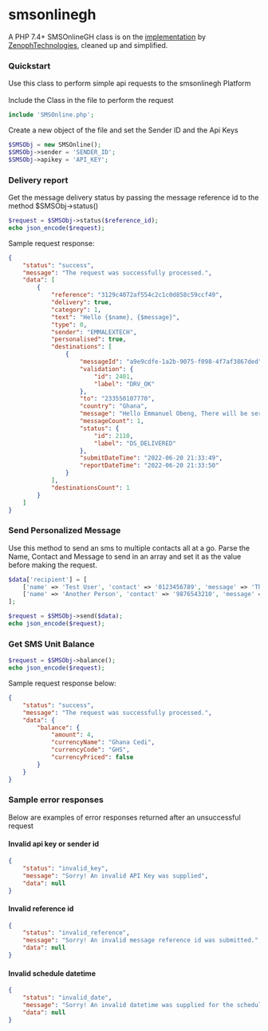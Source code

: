 # smsonlinegh

A PHP 7.4+ SMSOnlineGH class is on the [implementation](https://github.com/ZenophTechnologies/php-sms-api-ghana) by [ZenophTechnologies](https://github.com/ZenophTechnologies), cleaned up and simplified.

### Quickstart
Use this class to perform simple api requests to the smsonlinegh Platform<br><br>
Include the Class in the file to perform the request
```php
include 'SMSOnline.php';
```

Create a new object of the file and set the Sender ID and the Api Keys
```php
$SMSObj = new SMSOnline();
$SMSObj->sender = 'SENDER_ID';
$SMSObj->apikey = 'API_KEY';
```

### Delivery report
Get the message delivery status by passing the message reference id to the method $SMSObj->status()
```php
$request = $SMSObj->status($reference_id);
echo json_encode($request);
```

Sample request response:
```json
{
    "status": "success",
    "message": "The request was successfully processed.",
    "data": [
        {
            "reference": "3129c4072af554c2c1c0d858c59ccf49",
            "delivery": true,
            "category": 1,
            "text": "Hello {$name}, {$message}",
            "type": 0,
            "sender": "EMMALEXTECH",
            "personalised": true,
            "destinations": [
                {
                    "messageId": "a9e9cdfe-1a2b-9075-f098-4f7af3867ded",
                    "validation": {
                        "id": 2401,
                        "label": "DRV_OK"
                    },
                    "to": "233550107770",
                    "country": "Ghana",
                    "message": "Hello Emmanuel Obeng, There will be service tomorrow evening.",
                    "messageCount": 1,
                    "status": {
                        "id": 2110,
                        "label": "DS_DELIVERED"
                    },
                    "submitDateTime": "2022-06-20 21:33:49",
                    "reportDateTime": "2022-06-20 21:33:50"
                }
            ],
            "destinationsCount": 1
        }
    ]
}
```

### Send Personalized Message
Use this method to send an sms to multiple contacts all at a go. Parse the Name, Contact and Message to send 
in an array and set it as the value before making the request.
```php
$data['recipient'] = [
    ['name' => 'Test User', 'contact' => '0123456789', 'message' => 'There will be service tomorrow evening.'],
    ['name' => 'Another Person', 'contact' => '9876543210', 'message' => 'Kindly note that service has been postponed.']
];

$request = $SMSObj->send($data);
echo json_encode($request);
```

### Get SMS Unit Balance
```php
$request = $SMSObj->balance();
echo json_encode($request);
```

Sample request response below:
```json
{
    "status": "success",
    "message": "The request was successfully processed.",
    "data": {
        "balance": {
            "amount": 4,
            "currencyName": "Ghana Cedi",
            "currencyCode": "GHS",
            "currencyPriced": false
        }
    }
}
```

### Sample error responses
Below are examples of error responses returned after an unsuccessful request<br>

#### Invalid api key or sender id
```json
{
    "status": "invalid_key",
    "message": "Sorry! An invalid API Key was supplied",
    "data": null
}
```

#### Invalid reference id
```json
{
    "status": "invalid_reference",
    "message": "Sorry! An invalid message reference id was submitted.",
    "data": null
}
```

#### Invalid schedule datetime
```json
{
    "status": "invalid_date",
    "message": "Sorry! An invalid datetime was supplied for the schedule parameter.",
    "data": null
}
```